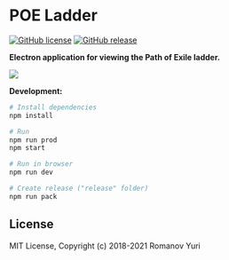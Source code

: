 # POE Ladder

[![GitHub license](https://img.shields.io/badge/license-MIT-blue.svg)](https://github.com/darteil/POELadder/blob/master/LICENSE.md) [![GitHub release](https://img.shields.io/github/release/darteil/POELadder)](https://github.com/darteil/POELadder/releases)

**Electron application for viewing the Path of Exile ladder.**

![](http://darteil-projects.ru/static/images/poe-ladder-image.png)

**Development:**

```bash
# Install dependencies
npm install

# Run
npm run prod
npm start

# Run in browser
npm run dev

# Create release ("release" folder)
npm run pack
```

## License

MIT License, Copyright (c) 2018-2021 Romanov Yuri
